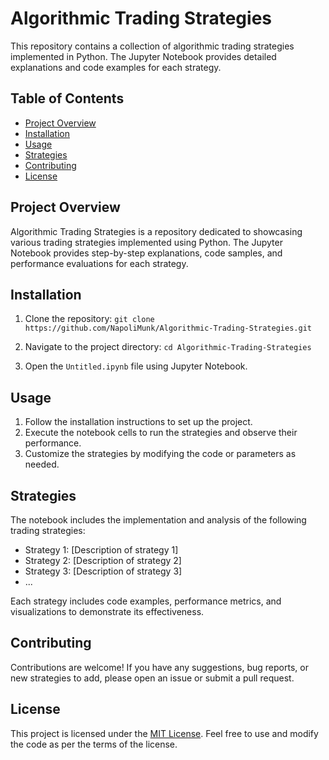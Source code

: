 # Algorithmic Trading Strategies

This repository contains a collection of algorithmic trading strategies implemented in Python. The Jupyter Notebook provides detailed explanations and code examples for each strategy.

## Table of Contents

- [Project Overview](#project-overview)
- [Installation](#installation)
- [Usage](#usage)
- [Strategies](#strategies)
- [Contributing](#contributing)
- [License](#license)

## Project Overview

Algorithmic Trading Strategies is a repository dedicated to showcasing various trading strategies implemented using Python. The Jupyter Notebook provides step-by-step explanations, code samples, and performance evaluations for each strategy.

## Installation

1. Clone the repository: ```git clone https://github.com/NapoliMunk/Algorithmic-Trading-Strategies.git```

2. Navigate to the project directory: ```cd Algorithmic-Trading-Strategies```


3. Open the `Untitled.ipynb` file using Jupyter Notebook.

## Usage

1. Follow the installation instructions to set up the project.
2. Execute the notebook cells to run the strategies and observe their performance.
3. Customize the strategies by modifying the code or parameters as needed.

## Strategies

The notebook includes the implementation and analysis of the following trading strategies:

- Strategy 1: [Description of strategy 1]
- Strategy 2: [Description of strategy 2]
- Strategy 3: [Description of strategy 3]
- ...

Each strategy includes code examples, performance metrics, and visualizations to demonstrate its effectiveness.

## Contributing

Contributions are welcome! If you have any suggestions, bug reports, or new strategies to add, please open an issue or submit a pull request.

## License

This project is licensed under the [MIT License](LICENSE). Feel free to use and modify the code as per the terms of the license.

